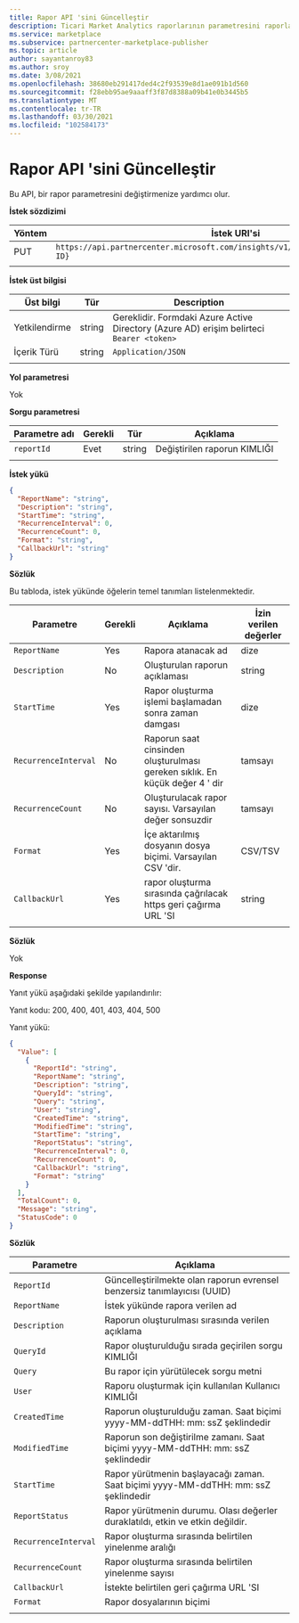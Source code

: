 ```yaml
---
title: Rapor API 'sini Güncelleştir
description: Ticari Market Analytics raporlarının parametresini raporlamak için bu API 'yi kullanın.
ms.service: marketplace
ms.subservice: partnercenter-marketplace-publisher
ms.topic: article
author: sayantanroy83
ms.author: sroy
ms.date: 3/08/2021
ms.openlocfilehash: 38680eb291417ded4c2f93539e8d1ae091b1d560
ms.sourcegitcommit: f28ebb95ae9aaaff3f87d8388a09b41e0b3445b5
ms.translationtype: MT
ms.contentlocale: tr-TR
ms.lasthandoff: 03/30/2021
ms.locfileid: "102584173"
---
```

# <a name="update-report-api"></a>Rapor API 'sini Güncelleştir

Bu API, bir rapor parametresini değiştirmenize yardımcı olur.

**İstek sözdizimi**

| Yöntem | İstek URI'si |
| ------------ | ------------- |
| PUT | `https://api.partnercenter.microsoft.com/insights/v1/cmp/ScheduledReport/{Report ID}` |
|||

**İstek üst bilgisi**

| Üst bilgi | Tür | Description |
| ------------ | ------------- | ------------- |
| Yetkilendirme | string | Gereklidir. Formdaki Azure Active Directory (Azure AD) erişim belirteci `Bearer <token>` |
| İçerik Türü | string | `Application/JSON` |
||||

**Yol parametresi**

Yok

**Sorgu parametresi**

| Parametre adı | Gerekli | Tür | Açıklama |
| ------------ | ------------- | ------------- | ------------- |
| `reportId` | Evet | string | Değiştirilen raporun KIMLIĞI |
|||||

**İstek yükü**

```json
{
  "ReportName": "string",
  "Description": "string",
  "StartTime": "string",
  "RecurrenceInterval": 0,
  "RecurrenceCount": 0,
  "Format": "string",
  "CallbackUrl": "string"
}
```

**Sözlük**

Bu tabloda, istek yükünde öğelerin temel tanımları listelenmektedir.

| Parametre | Gerekli | Açıklama | İzin verilen değerler |
| ------------ | ------------- | ------------- | ------------- |
| `ReportName` | Yes | Rapora atanacak ad | dize |
| `Description` | No | Oluşturulan raporun açıklaması | string |
| `StartTime` | Yes | Rapor oluşturma işlemi başlamadan sonra zaman damgası | dize |
| `RecurrenceInterval` | No | Raporun saat cinsinden oluşturulması gereken sıklık. En küçük değer 4 ' dir | tamsayı |
| `RecurrenceCount` | No | Oluşturulacak rapor sayısı. Varsayılan değer sonsuzdir | tamsayı |
| `Format` | Yes | İçe aktarılmış dosyanın dosya biçimi. Varsayılan CSV 'dir. | CSV/TSV |
| `CallbackUrl` | Yes | rapor oluşturma sırasında çağrılacak https geri çağırma URL 'SI | string |
|||||

**Sözlük**

Yok

**Response**

Yanıt yükü aşağıdaki şekilde yapılandırılır:

Yanıt kodu: 200, 400, 401, 403, 404, 500

Yanıt yükü:

```json
{
  "Value": [
    {
      "ReportId": "string",
      "ReportName": "string",
      "Description": "string",
      "QueryId": "string",
      "Query": "string",
      "User": "string",
      "CreatedTime": "string",
      "ModifiedTime": "string",
      "StartTime": "string",
      "ReportStatus": "string",
      "RecurrenceInterval": 0,
      "RecurrenceCount": 0,
      "CallbackUrl": "string",
      "Format": "string"
    }
  ],
  "TotalCount": 0,
  "Message": "string",
  "StatusCode": 0
}
```

**Sözlük**

| Parametre | Açıklama |
| ------------ | ------------- |
| `ReportId` | Güncelleştirilmekte olan raporun evrensel benzersiz tanımlayıcısı (UUID) |
| `ReportName` | İstek yükünde rapora verilen ad |
| `Description` | Raporun oluşturulması sırasında verilen açıklama |
| `QueryId` | Rapor oluşturulduğu sırada geçirilen sorgu KIMLIĞI |
| `Query` | Bu rapor için yürütülecek sorgu metni |
| `User` | Raporu oluşturmak için kullanılan Kullanıcı KIMLIĞI |
| `CreatedTime` | Raporun oluşturulduğu zaman. Saat biçimi yyyy-MM-ddTHH: mm: ssZ şeklindedir |
| `ModifiedTime` | Raporun son değiştirilme zamanı. Saat biçimi yyyy-MM-ddTHH: mm: ssZ şeklindedir |
| `StartTime` | Rapor yürütmenin başlayacağı zaman. Saat biçimi yyyy-MM-ddTHH: mm: ssZ şeklindedir |
| `ReportStatus` | Rapor yürütmenin durumu. Olası değerler duraklatıldı, etkin ve etkin değildir. |
| `RecurrenceInterval` | Rapor oluşturma sırasında belirtilen yinelenme aralığı |
| `RecurrenceCount` | Rapor oluşturma sırasında belirtilen yinelenme sayısı |
| `CallbackUrl` | İstekte belirtilen geri çağırma URL 'SI |
| `Format` | Rapor dosyalarının biçimi |
|||
